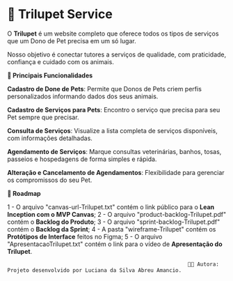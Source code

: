 # 🐾 Trilupet Service

O **Trilupet** é um website completo que oferece todos os tipos de serviços que um Dono de Pet precisa em um só lugar.

Nosso objetivo é conectar tutores a serviços de qualidade, com praticidade, confiança e cuidado com os animais.

**🌟 Principais Funcionalidades**

**Cadastro de Done de Pets**: Permite que Donos de Pets criem perfis personalizados informando dados dos seus animais.

**Cadastro de Serviços para Pets**: Encontro o serviço que precisa para seu Pet sempre que precisar.

**Consulta de Serviços**: Visualize a lista completa de serviços disponíveis, com informações detalhadas.

**Agendamento de Serviços**: Marque consultas veterinárias, banhos, tosas, passeios e hospedagens de forma simples e rápida.

**Alteração e Cancelamento de Agendamentos**: Flexibilidade para gerenciar os compromissos do seu Pet.

**📌 Roadmap**

1 - O arquivo "canvas-url-Trilupet.txt" contém o link público para o **Lean Inception com o MVP Canvas**;
2 - O arquivo "product-backlog-Trilupet.pdf" contém o **Backlog do Produto**;
3 - O arquivo "sprint-backlog-Trilupet.pdf" contém o **Backlog da Sprint**;
4 - A pasta "wireframe-Trilupet" contém os **Protótipos de Interface** feitos no Figma;
5 - O arquivo "ApresentacaoTrilupet.txt" contém o link para o vídeo de **Apresentação do Trilupet**.



                                                              👩‍💻 Autora: Projeto desenvolvido por Luciana da Silva Abreu Amancio.
